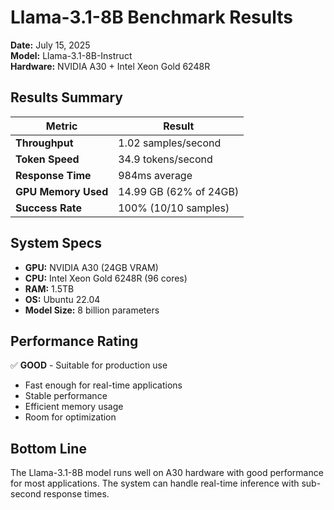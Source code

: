 # Llama-3.1-8B Benchmark Results

**Date:** July 15, 2025  
**Model:** Llama-3.1-8B-Instruct  
**Hardware:** NVIDIA A30 + Intel Xeon Gold 6248R  

## Results Summary

| Metric | Result |
|--------|--------|
| **Throughput** | 1.02 samples/second |
| **Token Speed** | 34.9 tokens/second |
| **Response Time** | 984ms average |
| **GPU Memory Used** | 14.99 GB (62% of 24GB) |
| **Success Rate** | 100% (10/10 samples) |

## System Specs

- **GPU:** NVIDIA A30 (24GB VRAM)
- **CPU:** Intel Xeon Gold 6248R (96 cores)
- **RAM:** 1.5TB
- **OS:** Ubuntu 22.04
- **Model Size:** 8 billion parameters

## Performance Rating

✅ **GOOD** - Suitable for production use
- Fast enough for real-time applications
- Stable performance 
- Efficient memory usage
- Room for optimization

## Bottom Line

The Llama-3.1-8B model runs well on A30 hardware with good performance for most applications. The system can handle real-time inference with sub-second response times.